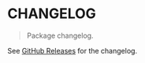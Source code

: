 # CHANGELOG

> Package changelog.

See [GitHub Releases](https://github.com/stdlib-js/utils-map5d/releases) for the changelog.